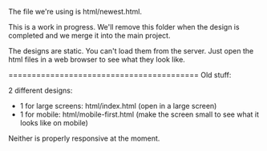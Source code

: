 The file we're using is html/newest.html.

This is a work in progress. We'll remove this folder when the design is completed and we merge it into the main project.

The designs are static. You can't load them from the server. Just open the html files in a web browser to see what they look like.


=========================================
Old stuff:

2 different designs:
- 1 for large screens: html/index.html (open in a large screen)
- 1 for mobile: html/mobile-first.html (make the screen small to see what it looks like on mobile)

Neither is properly responsive at the moment.